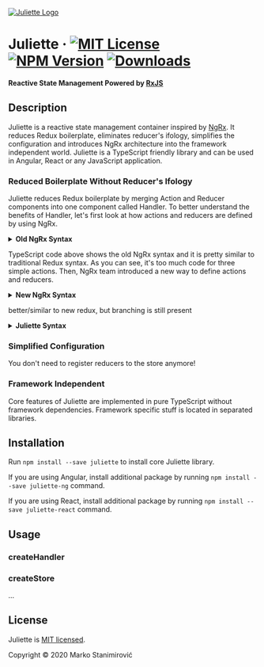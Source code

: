 [![Juliette Logo](https://i.ibb.co/jDs1CB3/juliette-logo.jpg)](https://github.com/stanimirovic/juliette)

# Juliette &middot; [![MIT License](https://img.shields.io/badge/license-MIT-blue.svg)](./LICENSE) [![NPM Version](https://badge.fury.io/js/juliette.svg)](https://badge.fury.io/js/juliette) [![Downloads](https://img.shields.io/npm/dt/juliette.svg)](https://github.com/stanimirovic/juliette)

**Reactive State Management Powered by [RxJS](https://rxjs-dev.firebaseapp.com/)**

## Description

Juliette is a reactive state management container inspired by [NgRx](https://ngrx.io/).
It reduces Redux boilerplate, eliminates reducer's ifology, simplifies the configuration
and introduces NgRx architecture into the framework independent world.
Juliette is a TypeScript friendly library and can be used in Angular,
React or any JavaScript application.

### Reduced Boilerplate Without Reducer's Ifology

Juliette reduces Redux boilerplate by merging Action and Reducer components into one component called Handler.
To better understand the benefits of Handler, let's first look at how actions and reducers are defined by using NgRx.

<details>
  <summary><b>Old NgRx Syntax</b></summary>

```typescript
// users.actions.ts

export const FETCH_USERS = '[Users] Fetch Users';
export const FETCH_USERS_SUCCESS = '[Users] Fetch Users Success';
export const FETCH_USERS_ERROR = '[Users] Fetch Users Error';

export class FetchUsers implements Action {
  readonly type = FETCH_USERS;
}

export class FetchUsersSuccess implements Action {
  readonly type = FETCH_USERS_SUCCESS;

  constructor(public payload: User[]) {}
}

export class FetchUsersError implements Action {
  readonly type = FETCH_USERS_ERROR;
}

export type Action = FetchUsers | FetchUsersSuccess | FetchUsersError;

// users.reducer.ts

import * as UsersActions from './users.actions';

export interface State {
  users: User[];
  showLoading: boolean;
}

const initialState: State = {
  users: [],
  showLoading: false,
};

export function reducer(state = initialState, action: UsersActions.Action): State {
  switch (action.type) {
    case UsersActions.FETCH_USERS:
      return { ...state, showLoading: true };
    case UsersActions.FETCH_USERS_SUCCESS:
      return { ...state, users: action.payload, showLoading: false };
    case UsersActions.FETCH_USERS_ERROR:
      return { ...state, users: [], showLoading: false };
    default:
      return state;
  }
}
```

</details>

TypeScript code above shows the old NgRx syntax and it is pretty similar to traditional Redux syntax.
As you can see, it's too much code for three simple actions. Then, NgRx team introduced a new way
to define actions and reducers.

<details>
  <summary><b>New NgRx Syntax</b></summary>
  
```typescript
// users.actions.ts

export const fetchUsers = createAction('[Users] Fetch Users');
export const fetchUsersSuccess = createAction(
'[Users] Fetch Users Success',
props<{ users: User[] }>()
);
export const fetchUsersError = createAction('[Users] Fetch Users Error');

// users.reducer.ts

import \* as UsersActions from './users.actions';

export interface State {
users: User[];
showLoading: boolean;
}

const initialState: State = {
users: [],
showLoading: false,
};

export const reducer = createReducer(
initialState,
on(UsersActions.fetchUsers, state => ({ ...state, showLoading: true })),
on(UsersActions.fetchUsersSuccess, (state, { users }) => ({
...state,
users,
showLoading: false,
})),
on(UsersActions.fetchUsersError, state => ({
...state,
users: [],
showLoading: false,
})),
);

````
</details>

better/similar to new redux, but branching is still present

<details>
  <summary><b>Juliette Syntax</b></summary>

```typescript
// users.handlers.ts

export const stateKey = 'users';

export interface State {
  users: User[];
  showLoading: boolean;
}

export const initialState: State = {
  users: [],
  showLoading: false,
};

export const fetchUsers = createHandler<State>(
  '[Users] Fetch Users',
  stateKey,
  state => ({ ...state, showLoading: true })
);
export const fetchUsersSuccess = createHandler<State, { users: User[] }>(
  '[Users] Fetch Users Success',
  stateKey,
  (state, { users }) => ({ ...state, users, showLoading: false }),
);
export const fetchUsersError = createHandler<State>(
  '[Users] Fetch Users Error',
  stateKey,
  state => ({ ...state, users: [], showLoading: false }),
);
````

</details>

### Simplified Configuration

You don't need to register reducers to the store anymore!

### Framework Independent

Core features of Juliette are implemented in pure TypeScript without framework dependencies.
Framework specific stuff is located in separated libraries.

## Installation

Run `npm install --save juliette` to install core Juliette library.

If you are using Angular, install additional package by running `npm install --save juliette-ng` command.

If you are using React, install additional package by running `npm install --save juliette-react` command.

## Usage

### createHandler

### createStore

...

## License

Juliette is [MIT licensed](./LICENSE).

Copyright © 2020 Marko Stanimirović

